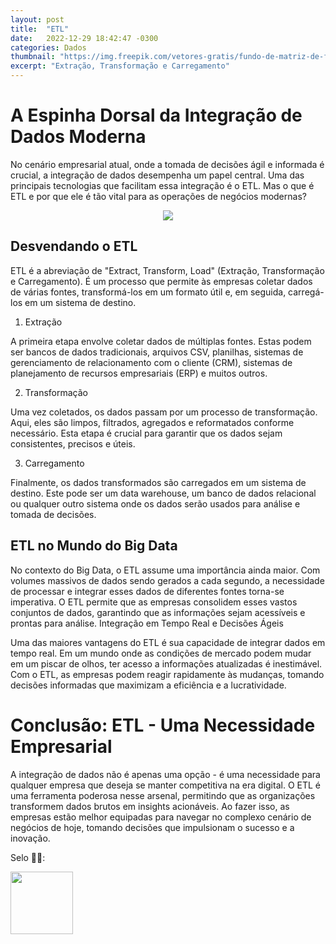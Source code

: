 ```yaml
---
layout: post
title:  "ETL"
date:   2022-12-29 18:42:47 -0300
categories: Dados
thumbnail: "https://img.freepik.com/vetores-gratis/fundo-de-matriz-de-fluxo-de-algoritmo-de-codigo-binario-digital_1017-25328.jpg?w=740&t=st=1694351624~exp=1694352224~hmac=3dd47ea929b2adf71e0b9dd0c70563a03790f35b05f80b5a57f1d27d3a5920fd"
excerpt: "Extração, Transformação e Carregamento"
---
```


# A Espinha Dorsal da Integração de Dados Moderna

No cenário empresarial atual, onde a tomada de decisões ágil e informada é crucial, a integração de dados desempenha um papel central. Uma das principais tecnologias que facilitam essa integração é o ETL. Mas o que é ETL e por que ele é tão vital para as operações de negócios modernas?

<p align="center">
  <img src="https://img.freepik.com/vetores-gratis/fundo-de-matriz-de-fluxo-de-algoritmo-de-codigo-binario-digital_1017-25328.jpg?w=740&t=st=1694351624~exp=1694352224~hmac=3dd47ea929b2adf71e0b9dd0c70563a03790f35b05f80b5a57f1d27d3a5920fd">
</p>


## Desvendando o ETL

ETL é a abreviação de "Extract, Transform, Load" (Extração, Transformação e Carregamento). É um processo que permite às empresas coletar dados de várias fontes, transformá-los em um formato útil e, em seguida, carregá-los em um sistema de destino.

1. Extração

A primeira etapa envolve coletar dados de múltiplas fontes. Estas podem ser bancos de dados tradicionais, arquivos CSV, planilhas, sistemas de gerenciamento de relacionamento com o cliente (CRM), sistemas de planejamento de recursos empresariais (ERP) e muitos outros.

2. Transformação

Uma vez coletados, os dados passam por um processo de transformação. Aqui, eles são limpos, filtrados, agregados e reformatados conforme necessário. Esta etapa é crucial para garantir que os dados sejam consistentes, precisos e úteis.

3. Carregamento

Finalmente, os dados transformados são carregados em um sistema de destino. Este pode ser um data warehouse, um banco de dados relacional ou qualquer outro sistema onde os dados serão usados para análise e tomada de decisões.

## ETL no Mundo do Big Data

No contexto do Big Data, o ETL assume uma importância ainda maior. Com volumes massivos de dados sendo gerados a cada segundo, a necessidade de processar e integrar esses dados de diferentes fontes torna-se imperativa. O ETL permite que as empresas consolidem esses vastos conjuntos de dados, garantindo que as informações sejam acessíveis e prontas para análise.
Integração em Tempo Real e Decisões Ágeis

Uma das maiores vantagens do ETL é sua capacidade de integrar dados em tempo real. Em um mundo onde as condições de mercado podem mudar em um piscar de olhos, ter acesso a informações atualizadas é inestimável. Com o ETL, as empresas podem reagir rapidamente às mudanças, tomando decisões informadas que maximizam a eficiência e a lucratividade.
# Conclusão: ETL - Uma Necessidade Empresarial

A integração de dados não é apenas uma opção - é uma necessidade para qualquer empresa que deseja se manter competitiva na era digital. O ETL é uma ferramenta poderosa nesse arsenal, permitindo que as organizações transformem dados brutos em insights acionáveis. Ao fazer isso, as empresas estão melhor equipadas para navegar no complexo cenário de negócios de hoje, tomando decisões que impulsionam o sucesso e a inovação.

Selo 🧙‍♂️:

[<img src="https://avatars.githubusercontent.com/u/117866866?v=4" width="100" height="100">](https://github.com/Linhares015)
